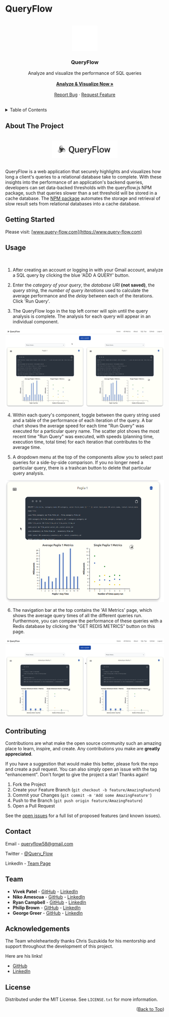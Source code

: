 # QueryFlow

<!-- PROJECT LOGO -->
<br />
<a id="readme-top"></a>
<div align="center">
  <a href="https://www.query-flow.com">
    <img src="./src/assets/QueryFlow-logo-white.png" alt="Logo" width="80" height="80">
  </a>

<h3 align="center">QueryFlow</h3>

  <p align="center">
    Analyze and visualize the performance of SQL queries
    <br />
    <br />
    <!--Do we need explore the docs? The README is basically the documentation.-->
    <a href="https://www.query-flow.com"><strong>Analyze & Visualize Now »</strong></a>
    <br />
    <br />
    <a href="https://github.com/oslabs-beta/query-flow-npm/issues">Report Bug</a>
    ·
    <a href="https://github.com/oslabs-beta/query-flow-npm/issues">Request Feature</a>
  </p>
</div>

</br>

<!-- TABLE OF CONTENTS -->
<details>
  <summary>Table of Contents</summary>
  <ol>
    <li>
      <a href="#about-the-project">About The Project</a>
    </li>
    <li>
      <a href="#getting-started">Getting Started</a>
    </li>
    <li><a href="#usage">Usage</a></li>
    <li><a href="#contributing">Contributing</a></li>
    <li><a href="#contact">Contact</a></li>
    <li><a href="#acknowledgments">Acknowledgments</a></li>
    <li><a href="#license">License</a></li>
  </ol>
</details>

<!-- ABOUT THE PROJECT -->

## About The Project
</br>
<div align="center">
  <a href="https://www.query-flow.com" target="_blank">
    <img src="./src/assets/QueryFlow Tag Logo.png" alt="Logo" width="" height="55">
  </a>
</div>
</br>

QueryFlow is a web application that securely highlights and visualizes how long a client's queries to a relational database take to complete. With these insights into the performance of an application's backend queries, developers can set data-backed thresholds with the queryflow.js NPM package, such that queries slower than a set threshold will be stored in a cache database. The [NPM package](https://www.npmjs.com/package/queryflow.js) automates the storage and retrieval of slow result sets from relational databases into a cache database.


<!-- GETTING STARTED -->

## Getting Started

Please visit: [www.query-flow.com](https://www.query-flow.com)

<!-- USAGE EXAMPLES -->

## Usage
<br />

1. After creating an account or logging in with your Gmail account, analyze a SQL query by clicking the blue 'ADD A QUERY' button.

2. Enter the _category of your query_, the _database URI_ **(not saved)**, the _query string_, the _number of query iterations_ used to calculate the average performance and the _delay_ between each of the iterations. Click 'Run Query'.

3. The QueryFlow logo in the top left corner will spin until the query analysis is complete. The analysis for each query will appear in an individual component.

<div align="center">
  <a>
    <img src="./src/assets/queryflow_gif3.gif" alt="gif1" width="" height="">
  </a>

</br>
</div>

4. Within each query's component, toggle between the query string used and a table of the performance of each iteration of the query. A bar chart shows the average speed for each time "Run Query" was executed for a particular query name. The scatter plot shows the most recent time "Run Query" was executed, with speeds (planning time, execution time, total time) for each iteration that contributes to the average time.

5. A dropdown menu at the top of the components allow you to select past queries for a side-by-side comparison. If you no longer need a particular query, there is a trashcan button to delete that particular query analysis.

  <div align="center">
  <a>
    <img src="./src/assets/queryflow_gif_single2.gif" alt="gif2" width="" height="">
  </a>
  </div>

6. The navigation bar at the top contains the 'All Metrics' page, which shows the average query times of all the different queries run. Furthermore, you can compare the performance of these queries with a Redis database by clicking the "GET REDIS METRICS" button on this page.

  <div align="center">
  <a>
    <img src="./src/assets/queryflow_allmetrics.gif" alt="gif3" width="" height="">
  </a>
  </div>

<!-- CONTRIBUTING -->

## Contributing

Contributions are what make the open source community such an amazing place to learn, inspire, and create. Any contributions you make are **greatly appreciated**.

If you have a suggestion that would make this better, please fork the repo and create a pull request. You can also simply open an issue with the tag "enhancement".
Don't forget to give the project a star! Thanks again!

1. Fork the Project
2. Create your Feature Branch (`git checkout -b feature/AmazingFeature`)
3. Commit your Changes (`git commit -m 'Add some AmazingFeature'`)
4. Push to the Branch (`git push origin feature/AmazingFeature`)
5. Open a Pull Request

See the [open issues](https://github.com/oslabs-beta/query-flow-npm/issues) for a full list of proposed features (and known issues).


<!-- CONTACT -->

## Contact

Email - queryflow58@gmail.com

Twitter - [@Query_Flow](https://twitter.com/Query_Flow)

LinkedIn - [Team Page](https://www.linkedin.com/company/query-flow/about/)

## Team

<!-- Include github and linkedin handles and links here? -->

- []() **Vivek Patel** - [GitHub](https://github.com/vkpatel007) - [LinkedIn](https://www.linkedin.com/in/vivekpatel607/)
- []() **Niko Amescua** - [GitHub](https://github.com/NikoAmescua) - [LinkedIn](https://www.linkedin.com/in/nikoamescua/)
- []() **Ryan Campbell** - [GitHub](https://github.com/cronullarc) - [LinkedIn](https://www.linkedin.com/in/ryancampbelladr/)
- []() **Philip Brown** - [GitHub](https://github.com/starfishpanda) - [LinkedIn](https://www.linkedin.com/in/philiplbrown/)
- []() **George Greer** - [GitHub](https://github.com/ggreer91) - [LinkedIn](https://www.linkedin.com/in/george-greer/)


## Acknowledgements

The Team wholeheartedly thanks Chris Suzukida for his mentorship and support throughout the development of this project.

Here are his links!
- []() [GitHub](https://github.com/csuzukida)
- []() [LinkedIn](https://www.linkedin.com/in/chris-suzukida/)

<!-- LICENSE -->

## License

Distributed under the MIT License. See `LICENSE.txt` for more information.

<p align="right">(<a href="#readme-top">Back to Top</a>)</p>
